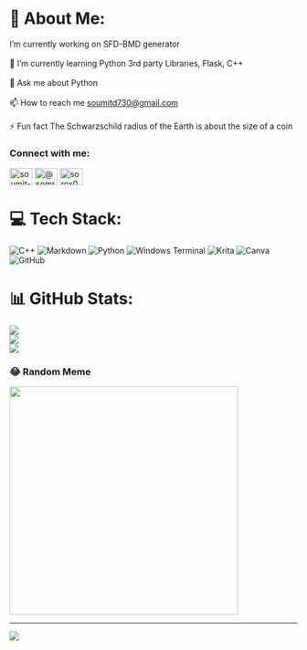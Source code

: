 # 💫 About Me:
I’m currently working on SFD-BMD generator<br><br>🌱 I’m currently learning Python 3rd party Libraries, Flask, C++<br><br>💬 Ask me about Python<br><br>📫 How to reach me soumitd730@gmail.com<br><br>⚡ Fun fact The Schwarzschild radius of the Earth is about the size of a coin


<h3 align="left">Connect with me:</h3>
<p align="left">
<a href="https://linkedin.com/in/soumit-das-sorox07" target="blank"><img align="center" src="https://raw.githubusercontent.com/rahuldkjain/github-profile-readme-generator/master/src/images/icons/Social/linked-in-alt.svg" alt="soumit-das-sorox07" height="30" width="40" /></a>
<a href="https://medium.com/@somrom2005" target="blank"><img align="center" src="https://raw.githubusercontent.com/rahuldkjain/github-profile-readme-generator/master/src/images/icons/Social/medium.svg" alt="@somrom2005" height="30" width="40" /></a>
<a href="https://www.leetcode.com/sorox07" target="blank"><img align="center" src="https://raw.githubusercontent.com/rahuldkjain/github-profile-readme-generator/master/src/images/icons/Social/leet-code.svg" alt="sorox07" height="30" width="40" /></a>
</p>


# 💻 Tech Stack:
![C++](https://img.shields.io/badge/c++-%2300599C.svg?style=for-the-badge&logo=c%2B%2B&logoColor=white) ![Markdown](https://img.shields.io/badge/markdown-%23000000.svg?style=for-the-badge&logo=markdown&logoColor=white) ![Python](https://img.shields.io/badge/python-3670A0?style=for-the-badge&logo=python&logoColor=ffdd54) ![Windows Terminal](https://img.shields.io/badge/Windows%20Terminal-%234D4D4D.svg?style=for-the-badge&logo=windows-terminal&logoColor=white) ![Krita](https://img.shields.io/badge/Krita-203759?style=for-the-badge&logo=krita&logoColor=EEF37B) ![Canva](https://img.shields.io/badge/Canva-%2300C4CC.svg?style=for-the-badge&logo=Canva&logoColor=white) ![GitHub](https://img.shields.io/badge/github-%23121011.svg?style=for-the-badge&logo=github&logoColor=white)
# 📊 GitHub Stats:
![](https://github-readme-stats.vercel.app/api?username=sorox007&theme=tokyonight&hide_border=false&include_all_commits=false&count_private=false)<br/>
![](https://github-readme-streak-stats.herokuapp.com/?user=sorox007&theme=tokyonight&hide_border=false)<br/>
![](https://github-readme-stats.vercel.app/api/top-langs/?username=sorox007&theme=tokyonight&hide_border=false&include_all_commits=false&count_private=false&layout=compact)

### 😂 Random Meme
<img src='https://img.randme.me/' style="height: 400px;"/>

---
[![](https://visitcount.itsvg.in/api?id=sorox007&icon=0&color=6)](https://visitcount.itsvg.in)

<!-- Proudly created with GPRM ( https://gprm.itsvg.in ) -->
